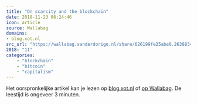 ```yaml
---
title: "On scarcity and the blockchain"
date: 2018-11-23 06:24:46
icon: article
source: Wallabag
domains:
- blog.xot.nl
src_url: "https://wallabag.sanderdorigo.nl/share/626199fe25abe0.26388342"
2018: "11"
categories:
    - "blockchain"
    - "bitcoin"
    - "capitalism"
---
```

Het oorspronkelijke artikel kan je lezen op [blog.xot.nl](https://blog.xot.nl/2018/10/25/on-scarcity-and-the-blockchain/) of [op Wallabag](https://wallabag.sanderdorigo.nl/share/626199fe25abe0.26388342). De leestijd is ongeveer 3 minuten.